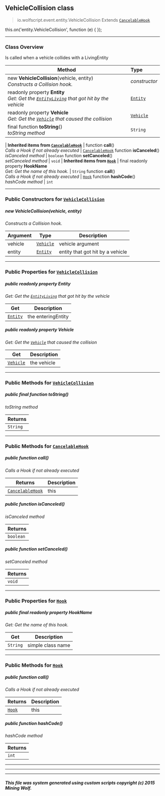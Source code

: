 ## VehicleCollision __class__

>io.wolfscript.event.entity.VehicleCollision
>Extends [`CancelableHook`](../../hook/CancelableHook.md)

this.on('entity.VehicleCollision', function (e) { });

---

### Class Overview

Is called when a vehicle collides with a LivingEntity

Method | Type   
--- | :--- 
new __VehicleCollision__(vehicle, entity) <br> _Constructs a Collision hook._ | _constructor_
 readonly property __Entity__ <br> _Get: Get the [`EntityLiving`](../../api/entity/living/EntityLiving.md) that got hit by the vehicle_ | [`Entity`](../../api/entity/Entity.md)
 readonly property __Vehicle__ <br> _Get: Get the [`Vehicle`](../../api/entity/vehicle/Vehicle.md) that caused the collision_ | [`Vehicle`](../../api/entity/vehicle/Vehicle.md)
final function __toString__() <br> _toString method_ | `String`
 |
__Inherited items from [`CancelableHook`](../../hook/CancelableHook.md)__ |
 function __call__() <br> _Calls a Hook if not already executed_ | [`CancelableHook`](../../hook/CancelableHook.md)
 function __isCanceled__() <br> _isCanceled method_ | `boolean`
 function __setCanceled__() <br> _setCanceled method_ | `void`
 |
__Inherited items from [`Hook`](../../hook/Hook.md)__ |
final readonly property __HookName__ <br> _Get: Get the name of this hook._ | `String`
 function __call__() <br> _Calls a Hook if not already executed_ | [`Hook`](../../hook/Hook.md)
 function __hashCode__() <br> _hashCode method_ | `int`







---

### Public Constructors for [`VehicleCollision`](VehicleCollision.md)

##### <a id='vehiclecollision'></a>new __VehicleCollision__(vehicle, entity) 

_Constructs a Collision hook._

Argument | Type | Description  
--- | --- | --- 
vehicle | [`Vehicle`](../../api/entity/vehicle/Vehicle.md) | vehicle argument
entity | [`Entity`](../../api/entity/Entity.md) | entity that got hit by a vehicle

---

### Public Properties for [`VehicleCollision`](VehicleCollision.md)

##### <a id='entity'></a>public  readonly property __Entity__

_Get: Get the [`EntityLiving`](../../api/entity/living/EntityLiving.md) that got hit by the vehicle_

Get | Description
--- | --- 
[`Entity`](../../api/entity/Entity.md) | the enteringEntity



##### <a id='vehicle'></a>public  readonly property __Vehicle__

_Get: Get the [`Vehicle`](../../api/entity/vehicle/Vehicle.md) that caused the collision_

Get | Description
--- | --- 
[`Vehicle`](../../api/entity/vehicle/Vehicle.md) | the vehicle



---

### Public Methods for [`VehicleCollision`](VehicleCollision.md)

##### <a id='tostring'></a>public final function __toString__()

_toString method_

Returns | 
--- | 
`String` |


---

### Public Methods for [`CancelableHook`](../../hook/CancelableHook.md)

##### <a id='call'></a>public  function __call__()

_Calls a Hook if not already executed_

Returns | Description
--- | --- 
[`CancelableHook`](../../hook/CancelableHook.md) | this


##### <a id='iscanceled'></a>public  function __isCanceled__()

_isCanceled method_

Returns | 
--- | 
`boolean` |


##### <a id='setcanceled'></a>public  function __setCanceled__()

_setCanceled method_

Returns | 
--- | 
`void` |


---

### Public Properties for [`Hook`](../../hook/Hook.md)

##### <a id='hookname'></a>public final readonly property __HookName__

_Get: Get the name of this hook._

Get | Description
--- | --- 
`String` | simple class name



---

### Public Methods for [`Hook`](../../hook/Hook.md)

##### <a id='call'></a>public  function __call__()

_Calls a Hook if not already executed_

Returns | Description
--- | --- 
[`Hook`](../../hook/Hook.md) | this


##### <a id='hashcode'></a>public  function __hashCode__()

_hashCode method_

Returns | 
--- | 
`int` |


---


---


---


##### This file was system generated using custom scripts copyright (c) 2015 Mining Wolf.
	

